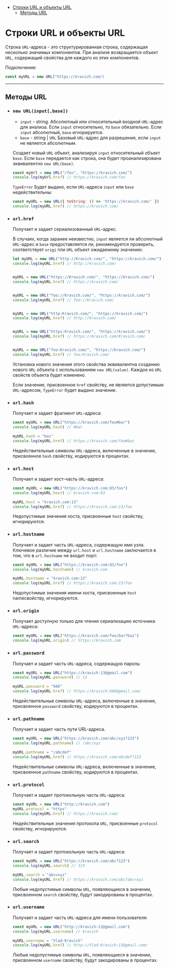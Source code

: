 - [Строки URL и объекты URL](#строки-url-и-объекты-url)
  - [Методы URL](#методы-url)

# Строки URL и объекты URL

Строка `URL`-адреса - это структурированная строка, содержащая несколько значимых компонентов. При анализе возвращается объект `URL`, содержащий свойства для каждого из этих компонентов.

Подключение: 

```javascript
const myURL = new URL("https://kravich.com/)
```
***

## Методы URL

* ### `new URL(input[,base])`
    * `input` - string. Абсолютный или относительный входной `URL`-адрес для анализа. Если `input` относительно, то `base` обязательно. Если `input` абсолютный, `base` игнорируется.
    * `base` - string | `URL` Базовый `URL`-адрес для разрешения, если `input` не является абсолютным.

    Создает новый `URL` объект, анализируя `input` относительный объект `base`. Если `base` передается как строка, она будет проанализирована эквивалентно `new URL(base)`.

    ```javascript
    const myUrl = new URL("/foo", "https://kravich.com/")
    console.log(myUrl.href) // https://kravich.com/foo
    ```

    `TypeError` Будет выдано, если `URL`-адреса `input` или `base` недействительны:

    ```javascript
    const myURL = new URL({ toString: () => 'https://kravich.com/' })
    console.log(myURL.href) // https://kravich.com/
    ```

* ### `url.href`
    Получает и задает сериализованный `URL`-адрес.

    В случаях, когда заранее неизвестно, `input` является ли абсолютный `URL`-адрес и `base` предоставляется ли, рекомендуется проверить, соответствует `origi` nли `URL` объект ожидаемому значению:


    ```javascript
    let myURL = new URL("http://Kravich.com/", "https://kravich.com/")
    console.log(myURL.href) // http://kravich.com/


    myURL = new URL("https://Kravich.com/", "https://kravich.com/")
    console.log(myURL.href) // https://kravich.com/


    myURL = new URL("foo://Kravich.com/", "https://kravich.com/")
    console.log(myURL.href) // foo://Kravich.com/


    myURL = new URL("http:Kravich.com/", "https://kravich.com/")
    console.log(myURL.href) // http://kravich.com/


    myURL = new URL("https:Kravich.com/", "https://kravich.com/")
    console.log(myURL.href) // https://kravich.com/Kravich.com/


    myURL = new URL("foo:Kravich.com/", "https://kravich.com/")
    console.log(myURL.href) // foo:Kravich.com/
    ```

    Установка нового значения этого свойства эквивалентна созданию нового `URL` объекта с использованием `new URL(value)`. Каждое из `URL` свойств объекта будет изменено.

    Если значение, присвоенное `href` свойству, не является допустимым `URL`-адресом, `TypeError` будет выдано значение.

* ### `url.hash`

    Получает и задает фрагмент `URL`-адреса:

    ```javascript
    const myURL = new URL("https://kravich.com/foo#bar")
    console.log(myURL.hash) // #bar

    myURL.hash = "baz"
    console.log(myURL.href) // https://kravich.com/foo#baz
    ```

    Недействительные символы `URL`-адреса, включенные в значение, присвоенное `hash` свойству, кодируются в процентах. 

* ### `url.host`

    Получает и задает хост-часть `URL`-адреса:

    ```javascript
    const myURL = new URL("https://kravich.com:83/foo")
    console.log(myURL.host) // kravich.com:83

    myURL.host = "kravich.com:13"
    console.log(myURL.href) // https://kravich.com:13/foo
    ```

    Недопустимые значения хоста, присвоенные `host` свойству, игнорируются.

* ### `url.hostname`

    Получает и задает часть `URL`-адреса, содержащую имя узла. Ключевое различие между `url.host` и `url.hostname` заключается в том, что в `url.hostname` не входит порт:

    ```javascript
    const myURL = new URL("https://kravich.com:83/foo")
    console.log(myURL.hostname) // kravich.com

    myURL.hostname = "kravich.com:13"
    console.log(myURL.href) // https://kravich.com:13/foo
    ```

    Недопустимые значения имени хоста, присвоенные `host` nameсвойству, игнорируются.

* ### `url.origin`

    Получает доступную только для чтения сериализацию источника `URL`-адреса:

    ```javascript
    const myURL = new URL("https://kravich.com/foo/bar?baz")
    console.log(myURL.origin) // https://kravich.com
    ```

* ### `url.password`

    Получает и задает часть `URL`-адреса, содержащую пароль:

    ```javascript
    const myURL = new URL("https://kravich:13@gmail.com")
    console.log(myURL.password) // 13

    myURL.password = "666"
    console.log(myURL.href) // https://kravich:666@gmail.com/
    ```

    Недействительные символы `URL`-адреса, включенные в значение, присвоенное `password` свойству, кодируются в процентах.

* ### `url.pathname`
  
    Получает и задает часть пути URL-адреса.

    ```javascript
    const myURL = new URL("https://kravich.com/abc/xyz?123")
    console.log(myURL.pathname) // /abc/xyz

    myURL.pathname = "/abcdef"
    console.log(myURL.href) // https://kravich.com/abcdef?123
    ```

    Недействительные символы `URL`-адреса, включенные в значение, присвоенное `pathname` свойству, кодируются в процентах.

* ### `url.protocol`

    Получает и задает протокольную часть `URL`-адреса:

    ```javascript
    const myURL = new URL("http://kravich.com")
    myURL.protocol = "https"
    console.log(myURL.href) // https://kravich.com/
    ```

    Недействительные значения протокола `URL`, присвоенные `protocol` свойству, игнорируются.


* ### `url.search`

    Получает и задает протокольную часть `URL`-адреса:

    ```javascript
    const myURL = new URL("https://kravich.com/abc?123")
    console.log(myURL.search) // 123

    myURL.search = "abc=xyz"
    console.log(myURL.href) // https://kravich.com/abc?abc=xyz
    ```

    Любые недопустимые символы `URL`, появляющиеся в значении, присвоенном `search` свойству, будут закодированы в процентах.

* ### `url.username`

    Получает и задает часть `URL`-адреса для имени пользователя:

    ```javascript
    const myURL = new URL("http://kravich:13@gmail.com")
    console.log(myURL.username) // kravich

    myURL.username = "Vlad-Kravich"
    console.log(myURL.href) // http://Vlad-Kravich:13@gmail.com/
    ```

    Любые недопустимые символы `URL`, появляющиеся в значении, присвоенном `username` свойству, будут закодированы в процентах.

